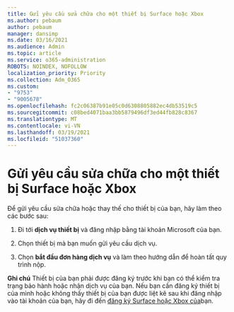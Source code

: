 ```yaml
---
title: Gửi yêu cầu sửa chữa cho một thiết bị Surface hoặc Xbox
ms.author: pebaum
author: pebaum
manager: dansimp
ms.date: 03/16/2021
ms.audience: Admin
ms.topic: article
ms.service: o365-administration
ROBOTS: NOINDEX, NOFOLLOW
localization_priority: Priority
ms.collection: Adm_O365
ms.custom:
- "9753"
- "9005678"
ms.openlocfilehash: fc2c06387b91e05c0d6308805882ec4db53519c5
ms.sourcegitcommit: c08bed4071baa3bb5879496df3ed44fb828c8367
ms.translationtype: MT
ms.contentlocale: vi-VN
ms.lasthandoff: 03/19/2021
ms.locfileid: "51037360"
---
```

# <a name="submit-a-repair-request-for-a-surface-or-xbox-device"></a>Gửi yêu cầu sửa chữa cho một thiết bị Surface hoặc Xbox

Để gửi yêu cầu sửa chữa hoặc thay thế cho thiết bị của bạn, hãy làm theo các bước sau:

1. Đi tới **dịch vụ thiết bị** và đăng nhập bằng tài khoản Microsoft của bạn.

2. Chọn thiết bị mà bạn muốn gửi yêu cầu dịch vụ.

3. Chọn **bắt đầu đơn hàng dịch vụ** và làm theo hướng dẫn để hoàn tất quy trình nộp.

**Ghi chú** Thiết bị của bạn phải được đăng ký trước khi bạn có thể kiểm tra trạng bảo hành hoặc nhận dịch vụ của bạn. Nếu bạn cần đăng ký thiết bị của mình hoặc không thấy thiết bị của bạn được liệt kê sau khi đăng nhập vào tài khoản của bạn, hãy đi đến [đăng ký Surface hoặc Xbox của](https://support.microsoft.com/surface/register-your-surface-or-xbox-fd7d73f8-b0e6-c9fa-e83b-0b64652e2376)bạn.